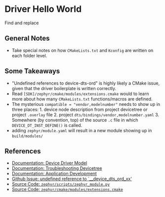 
# Driver Hello World
Find and replace 
## General Notes
- Take special notes on how `CMakeLists.txt` and `Kconfig` are written on each folder level.


## Some Takeaways
- "Undefined references to device-dts-ord" is highly likely a CMake issue, given that the driver boilerplate is written correctly. 
- Read `[SDK]/zephyr/cmake/modules/extensions.cmake` would to learn more about how many `CMakeLists.txt` functions/macros are defined.
- The mysterious `compatible = "vendor,modelnumber"` needs to show up in three places: 1. device node description from project devicetree or project `.overlay` file 2. project `dts/bindings/vendor,modelnumber.yaml` 3.  Somewhere (by convention, top) of the source `.c` file in which `DEVICE_DT_INST_DEFINE()` is called.
- adding `zephyr/module.yaml` will result in a new module showing up in `build/modules/`

## References 
- [Documentation: Device Driver Model](https://docs.zephyrproject.org/3.1.0/kernel/drivers/index.html)
- [Documentation: Troubleshooting Devicetree](https://docs.zephyrproject.org/3.1.0/build/dts/troubleshooting.html)
- [Documentation: Application Development](https://docs.zephyrproject.org/3.1.0/develop/application/index.html)
- [Github Issue: undefined reference to `__device_dts_ord_xx'](https://github.com/zephyrproject-rtos/zephyr/issues/41677)
- [Source Code: `zephyr/scripts/zephyr_module.py`](https://github.com/zephyrproject-rtos/zephyr/blob/main/scripts/zephyr_module.py)
- [Source Code: `zephyr/cmake/modules/extensions.cmake`](https://github.com/zephyrproject-rtos/zephyr/blob/main/cmake/modules/extensions.cmake)
